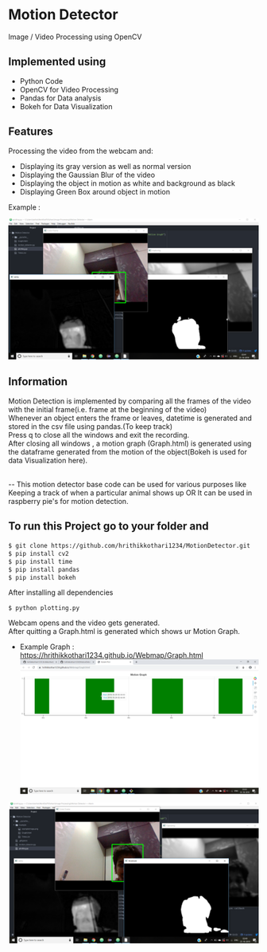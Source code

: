 # Motion Detector

Image / Video Processing using OpenCV

## Implemented using
* Python Code
* OpenCV for Video Processing
* Pandas for Data analysis
* Bokeh for Data Visualization

## Features
Processing the video from the webcam and:
* Displaying its gray version as well as normal version
* Displaying the Gaussian Blur of the video
* Displaying the object in motion as white and background as black
* Displaying Green Box around object in motion

Example : <br/>

![alt text](https://raw.githubusercontent.com/hrithikkothari1234/MotionDetector/master/Example/exampleimage.png)

## Information
Motion Detection is implemented by comparing all the frames of the video with the initial frame(i.e. frame at the beginning of the video) <br/>
Whenever an object enters the frame or leaves, datetime is generated and stored in the csv file using pandas.(To keep track) <br />
Press q to close all the windows and exit the recording. <br />
After closing all windows , a motion graph (Graph.html) is generated using the dataframe generated from the motion of the object(Bokeh is used for data Visualization here). <br /> <br />

-- This motion detector base code can be used for various purposes like Keeping a track of when a particular animal shows up OR
It can be used in raspberry pie's for motion detection.

## To run this Project go to your folder and
```
$ git clone https://github.com/hrithikkothari1234/MotionDetector.git
$ pip install cv2
$ pip install time
$ pip install pandas
$ pip install bokeh
```
After installing all dependencies
```
$ python plotting.py
```
Webcam opens and the video gets generated. <br />
After quitting a Graph.html is generated which shows ur Motion Graph. <br />

* Example Graph : https://hrithikkothari1234.github.io/Webmap/Graph.html
![alt text](https://raw.githubusercontent.com/hrithikkothari1234/MotionDetector/master/Example/examplegraph.png)

![alt text](https://raw.githubusercontent.com/hrithikkothari1234/MotionDetector/master/Example/exampleimage2.png)
